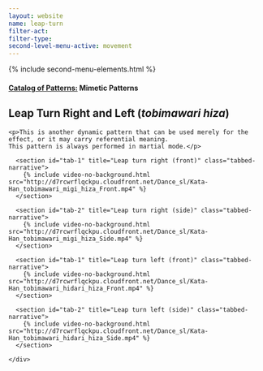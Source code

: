```yaml
---
layout: website
name: leap-turn
filter-act:
filter-type:
second-level-menu-active: movement
---
```

{% include second-menu-elements.html %}

<main class="page-content">
  <div class="text-container">
    <h4><a href="/movement#catalog">Catalog of Patterns:</a> Mimetic Patterns</h4>
    <h2>Leap Turn Right and Left (<em>tobimawari hiza</em>)</h2>

    <p>This is another dynamic pattern that can be used merely for the effect, or it may carry referential meaning.
    This pattern is always performed in martial mode.</p>

  </div>

<div class="tabs-container">
  <div class="tabs-container__links">
    <div class="wrapper">
      <div id="tabs"></div>
    </div>
  </div>
  <div class="tabs-container__content">
    <div class="wrapper">

      <section id="tab-1" title="Leap turn right (front)" class="tabbed-narrative">
        {% include video-no-background.html src="http://d7rcwrflqckpu.cloudfront.net/Dance_sl/Kata-Han_tobimawari_migi_hiza_Front.mp4" %}
      </section>

      <section id="tab-2" title="Leap turn right (side)" class="tabbed-narrative">
        {% include video-no-background.html src="http://d7rcwrflqckpu.cloudfront.net/Dance_sl/Kata-Han_tobimawari_migi_hiza_Side.mp4" %}
      </section>

      <section id="tab-1" title="Leap turn left (front)" class="tabbed-narrative">
        {% include video-no-background.html src="http://d7rcwrflqckpu.cloudfront.net/Dance_sl/Kata-Han_tobimawari_hidari_hiza_Front.mp4" %}
      </section>

      <section id="tab-2" title="Leap turn left (side)" class="tabbed-narrative">
        {% include video-no-background.html src="http://d7rcwrflqckpu.cloudfront.net/Dance_sl/Kata-Han_tobimawari_hidari_hiza_Side.mp4" %}
      </section>

    </div>
  </div>
</div>
</main>

